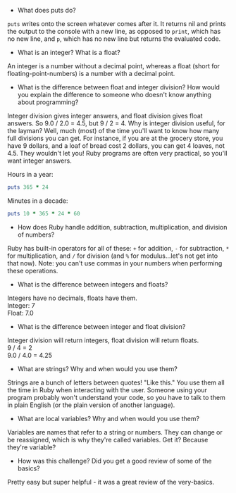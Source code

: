 - What does puts do?

`puts` writes onto the screen whatever comes after it. It returns nil and prints the output to the console with a new line, as opposed to `print`, which has no new line, and `p`, which has no new line but returns the evaluated code.

- What is an integer? What is a float?

An integer is a number without a decimal point, whereas a float (short for floating-point-numbers) is a number with a decimal point.

- What is the difference between float and integer division? How would you explain the difference to someone who doesn't know anything about programming?

Integer division gives integer answers, and float division gives float answers. So 9.0 / 2.0 = 4.5, but 9 / 2 = 4. Why is integer division useful, for the layman? Well, much (most) of the time you'll want to know how many full divisions you can get. For instance, if you are at the grocery store, you have 9 dollars, and a loaf of bread cost 2 dollars, you can get 4 loaves, not 4.5. They wouldn't let you! Ruby programs are often very practical, so you'll want integer answers.


Hours in a year:
```ruby
puts 365 * 24
```

Minutes in a decade:
```ruby
puts 10 * 365 * 24 * 60
```


- How does Ruby handle addition, subtraction, multiplication, and division of numbers?

Ruby has built-in operators for all of these: `+` for addition, `-` for subtraction, `*` for multiplication, and `/` for division (and `%` for modulus...let's not get into that now). Note: you can't use commas in your numbers when performing these operations.

- What is the difference between integers and floats?

Integers have no decimals, floats have them.  
 Integer: 7  
 Float: 7.0

- What is the difference between integer and float division?

Integer division will return integers, float division will return floats.  
 9 / 4 = 2  
 9.0 / 4.0 = 4.25

- What are strings? Why and when would you use them?

Strings are a bunch of letters between quotes! "Like this." You use them all the time in Ruby when interacting with the user. Someone using your program probably won't understand your code, so you have to talk to them in plain English (or the plain version of another language).

- What are local variables? Why and when would you use them?

Variables are names that refer to a string or numbers. They can change or be reassigned, which is why they're called variables. Get it? Because they're variable?

- How was this challenge? Did you get a good review of some of the basics?

Pretty easy but super helpful - it was a great review of the very-basics.
